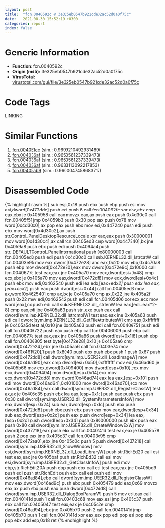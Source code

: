```yaml
---
layout: post
title:  "fcn.0040592c @ 3e325eb0547b921cde32ac52d0a0f75c"
date:   2021-08-30 15:52:19 +0300
categories: report
index: false
---
```


# Generic Information
- **Function:** fcn.0040592c
- **Origin (md5):** 3e325eb0547b921cde32ac52d0a0f75c
- **VirusTotal:** [virustotal.com/gui/file/3e325eb0547b921cde32ac52d0a0f75c][virustotal_ref]

# Code Tags
<span class="tag" id="LINKING">LINKING</span>


# Similar Functions

1. [fcn.004051cc][similar_1_ref] (sim.: 0.9699210492931489)
2. [fcn.004036af][similar_2_ref] (sim.: 0.9650561237339473)
3. [fcn.004036af][similar_3_ref] (sim.: 0.9650561237339473)
4. [fcn.004036af][similar_4_ref] (sim.: 0.9633113092217853)
5. [fcn.00405ab9][similar_5_ref] (sim.: 0.9600047458683717)


# Disassembled Code

{% highlight nasm %}
sub esp,0x18
push ebx
push ebp
push esi
mov esi,dword[0x472ddc]
push edi
push 6
call fcn.004062fc
xor ebx,ebx
cmp eax,ebx
je 0x405958
call eax
movzx eax,ax
push eax
push 0x4d30c0
call fcn.00405f51
jmp 0x4059b3
push 0x30
pop eax
push 0x78
mov word[0x4d30c0],ax
pop eax
push ebx
mov edi,0x447240
push edi
push ebx
mov word[0x4d30c2],ax
push str.Control_PanelDesktopResourceLocale
xor eax,eax
push 0x80000001
mov word[0x4d30c4],ax
call fcn.00405ed3
cmp word[0x447240],bx
jne 0x4059a8
push ebx
push edi
push 0x4094a4
push str..DEFAULTControl_PanelInternational
push 0x80000003
call fcn.00405ed3
push edi
push 0x4d30c0
call sub.KERNEL32.dll_lstrcatW
call fcn.00403e95
mov eax,dword[0x472e28]
and eax,0x20
mov ebp,0x4c70a8
push ebp
mov dword[0x472e80],eax
mov dword[0x472e9c],0x10000
call fcn.0040677e
test eax,eax
jne 0x405a70
mov ecx,dword[esi+0x48]
cmp ecx,ebx
je 0x405a70
mov eax,dword[0x472df8]
mov edx,dword[esi+0x4c]
push ebx
mov edi,0x462540
push edi
lea edx,[eax+edx*2]
push edx
lea eax,[eax+ecx*2]
push eax
push dword[esi+0x44]
call fcn.00405ed3
mov ax,word[0x462540]
cmp ax,bx
je 0x405a70
cmp ax,0x22
jne 0x405a2f
push 0x22
mov edi,0x462542
push edi
call fcn.00405d06
xor ecx,ecx
mov word[eax],cx
push edi
call sub.KERNEL32.dll_lstrlenW
lea eax,[edi+eax*2-8]
cmp eax,edi
jbe 0x405a63
push str..exe
push eax
call dword[sym.imp.KERNEL32.dll_lstrcmpiW]
test eax,eax
jne 0x405a63
push edi
call dword[sym.imp.KERNEL32.dll_GetFileAttributesW]
cmp eax,0xffffffff
je 0x405a5d
test al,0x10
jne 0x405a63
push edi
call fcn.00406751
push edi
call fcn.00406722
push eax
push ebp
call fcn.00406009
push ebp
call fcn.0040677e
test eax,eax
jne 0x405a86
push dword[esi+0x118]
push ebp
call fcn.00406805
test byte[0x472e28],0x10
je 0x405aa6
cmp dword[0x472e24],ebx
jne 0x405aa6
call fcn.00403e74
mov dword[0x461520],1
push 0x8040
push ebx
push ebx
push 1
push 0x67
push dword[0x472dd8]
call dword[sym.imp.USER32.dll_LoadImageW]
mov dword[0x46ad90],eax
cmp dword[esi+0x50],0xffffffff
mov edi,0x46ad60
je 0x405b66
mov ecx,dword[0x409400]
mov dword[esp+0x10],ecx
mov ecx,dword[0x409404]
mov dword[esp+0x14],ecx
mov ecx,dword[0x472dd8]
mov dword[0x46ad74],eax
lea eax,[esp+0x10]
push edi
mov dword[0x46ad64],0x401000
mov dword[0x46ad70],ecx
mov dword[0x46ad84],eax
call dword[sym.imp.USER32.dll_RegisterClassW]
test ax,ax
je 0x405c35
push ebx
lea eax,[esp+0x1c]
push eax
push ebx
push 0x30
call dword[sym.imp.USER32.dll_SystemParametersInfoW]
mov eax,dword[esp+0x24]
sub eax,dword[esp+0x1c]
push ebx
push dword[0x472dd8]
push ebx
push ebx
push eax
mov eax,dword[esp+0x34]
sub eax,dword[esp+0x2c]
push eax
push dword[esp+0x34]
lea eax,[esp+0x2c]
push dword[esp+0x34]
push 0x80000000
push ebx
push eax
push 0x80
call dword[sym.imp.USER32.dll_CreateWindowExW]
mov dword[0x437218],eax
push ebx
call fcn.0040141d
test eax,eax
je 0x405b78
push 2
pop eax
jmp 0x405c37
call fcn.00403e95
cmp dword[0x472ea0],ebx
jne 0x405c0c
push 5
push dword[0x437218]
call dword[sym.imp.USER32.dll_ShowWindow]
mov esi,dword[sym.imp.KERNEL32.dll_LoadLibraryW]
push str.RichEd20
call esi
test eax,eax
jne 0x405baf
push str.RichEd32
call esi
mov esi,dword[sym.imp.USER32.dll_GetClassInfoW]
push edi
mov ebp,str.RichEdit20A
push ebp
push ebx
call esi
test eax,eax
jne 0x405bd9
push edi
push str.RichEdit
push ebx
call esi
push edi
mov dword[0x46ad84],ebp
call dword[sym.imp.USER32.dll_RegisterClassW]
mov eax,dword[0x46ad9c]
push ebx
push 0x405479
add eax,0x69
movzx eax,ax
push ebx
push eax
push dword[0x472dd8]
call dword[sym.imp.USER32.dll_DialogBoxParamW]
push 5
mov esi,eax
call fcn.0040141d
push 1
call fcn.00403c68
mov eax,esi
jmp 0x405c37
push ebx
call fcn.00405047
test eax,eax
je 0x405c2e
cmp dword[0x46ad94],ebx
jne 0x405b70
push 2
call fcn.0040141d
jmp 0x405b70
push 1
call fcn.0040141d
xor eax,eax
pop edi
pop esi
pop ebp
pop ebx
add esp,0x18
ret
{% endhighlight %}


[similar_1_ref]: /report/fcn.004051cc@e1c1647e2a46cfd9190abde0e66f29f3
[similar_2_ref]: /report/fcn.004036af@3a780067b4fcdbc523bd6f0e3b89f181
[similar_3_ref]: /report/fcn.004036af@cce7ba37a5ac487b09e8c8d292223615
[similar_4_ref]: /report/fcn.004036af@024d69b3dfb503973cce5c1700f282aa
[similar_5_ref]: /report/fcn.00405ab9@e7582fc3dadb394a1457ab7e7fbbe9a7
[virustotal_ref]: https://www.virustotal.com/gui/file/3e325eb0547b921cde32ac52d0a0f75c